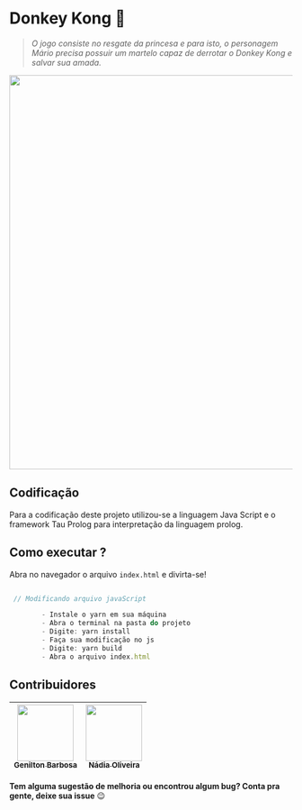 # Donkey Kong :monkey:
<blockquote>
<p><strong></strong> <em>O jogo consiste no resgate da princesa e para isto, o personagem Mário precisa possuir um martelo capaz de derrotar o Donkey Kong e salvar sua amada.</em></p>
</blockquote>  
<p align="center">
    <img src="https://user-images.githubusercontent.com/41811634/69400716-793d9a80-0cd1-11ea-9955-f13ba7b5fbfa.png" width=700>
</p>

## Codificação
Para a codificação deste projeto utilizou-se a linguagem Java Script e o framework Tau Prolog para interpretação da linguagem prolog.


## Como executar ?
Abra no navegador o arquivo ```index.html``` e divirta-se!



```javascript

 // Modificando arquivo javaScript

        - Instale o yarn em sua máquina
        - Abra o terminal na pasta do projeto
        - Digite: yarn install
        - Faça sua modificação no js
        - Digite: yarn build
        - Abra o arquivo index.html
```

## Contribuidores
 [<img src="https://avatars1.githubusercontent.com/u/51803882?s=460&v=4" width="100px;"/><br /><sub><b>Genilton Barbosa</b></sub>](https://github.com/genilton2528)<br />|[<img src="https://avatars0.githubusercontent.com/u/41811634?s=460&v=4" width="100px;"/><br/><sub><b>Nádia Oliveira</b></sub>](https://github.com/NadiaOliver)<br />
--------- | ------


**Tem alguma sugestão de melhoria ou encontrou algum bug? Conta pra gente, deixe sua issue** :wink:
